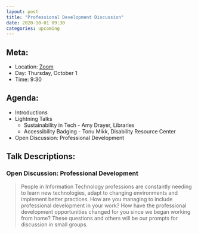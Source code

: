```yaml
---
layout: post
title: "Professional Development Discussion"
date: 2020-10-01 09:30
categories: upcoming
---
```


## Meta:

- Location: [Zoom](https://z.umn.edu/cpmstream)
- Day: Thursday, October 1
- Time: 9:30

## Agenda:

- Introductions
- Lightning Talks
  - Sustainability in Tech - Amy Drayer, Libraries
  - Accessibility Badging - Tonu Mikk, Disability Resource Center
- Open Discussion: Professional Development

## Talk Descriptions:

### Open Discussion: Professional Development

>People in Information Technology professions are constantly needing to learn new technologies, adapt to changing environments and implement better practices.  How are you managing to include professional development in your work?  How have the professional development opportunities changed for you since we began working from home?  These questions and others will be our prompts for discussion in small groups. 
